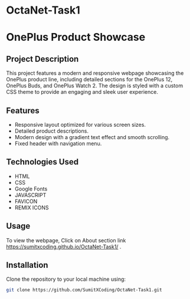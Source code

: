 # OctaNet-Task1

# OnePlus Product Showcase

## Project Description

This project features a modern and responsive webpage showcasing the OnePlus product line, including detailed sections for the OnePlus 12, OnePlus Buds, and OnePlus Watch 2. The design is styled with a custom CSS theme to provide an engaging and sleek user experience.

## Features

- Responsive layout optimized for various screen sizes.
- Detailed product descriptions.
- Modern design with a gradient text effect and smooth scrolling.
- Fixed header with navigation menu.

## Technologies Used

- HTML
- CSS
- Google Fonts
- JAVASCRIPT
- FAVICON
- REMIX ICONS

## Usage

To view the webpage, Click on About section link https://sumitxcoding.github.io/OctaNet-Task1/ .

## Installation

Clone the repository to your local machine using:

```bash
git clone https://github.com/SumitXCoding/OctaNet-Task1.git


